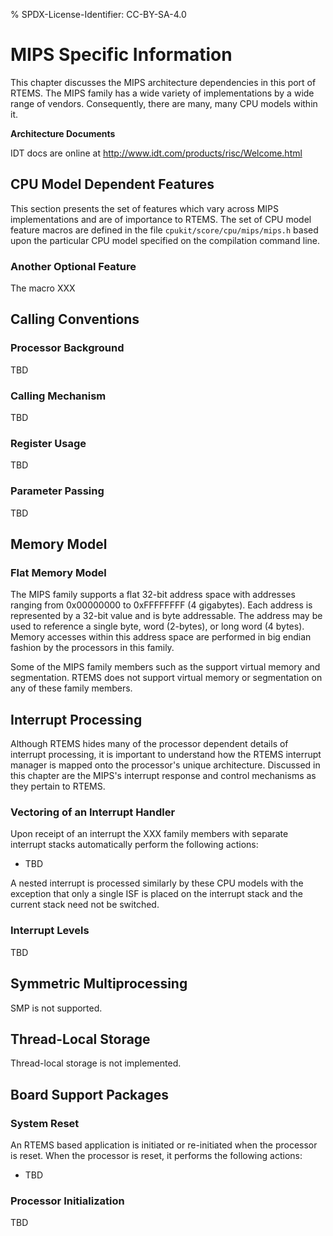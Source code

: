 % SPDX-License-Identifier: CC-BY-SA-4.0

# MIPS Specific Information

This chapter discusses the MIPS architecture dependencies in this port of
RTEMS. The MIPS family has a wide variety of implementations by a wide range
of vendors. Consequently, there are many, many CPU models within it.

**Architecture Documents**

IDT docs are online at <http://www.idt.com/products/risc/Welcome.html>

## CPU Model Dependent Features

This section presents the set of features which vary across MIPS
implementations and are of importance to RTEMS. The set of CPU model feature
macros are defined in the file `cpukit/score/cpu/mips/mips.h` based upon the
particular CPU model specified on the compilation command line.

### Another Optional Feature

The macro XXX

## Calling Conventions

### Processor Background

TBD

### Calling Mechanism

TBD

### Register Usage

TBD

### Parameter Passing

TBD

## Memory Model

### Flat Memory Model

The MIPS family supports a flat 32-bit address space with addresses ranging
from 0x00000000 to 0xFFFFFFFF (4 gigabytes). Each address is represented by a
32-bit value and is byte addressable. The address may be used to reference a
single byte, word (2-bytes), or long word (4 bytes). Memory accesses within
this address space are performed in big endian fashion by the processors in
this family.

Some of the MIPS family members such as the support virtual memory and
segmentation. RTEMS does not support virtual memory or segmentation on any of
these family members.

## Interrupt Processing

Although RTEMS hides many of the processor dependent details of interrupt
processing, it is important to understand how the RTEMS interrupt manager is
mapped onto the processor's unique architecture. Discussed in this chapter are
the MIPS's interrupt response and control mechanisms as they pertain to RTEMS.

### Vectoring of an Interrupt Handler

Upon receipt of an interrupt the XXX family members with separate interrupt
stacks automatically perform the following actions:

- TBD

A nested interrupt is processed similarly by these CPU models with the
exception that only a single ISF is placed on the interrupt stack and the
current stack need not be switched.

### Interrupt Levels

TBD

## Symmetric Multiprocessing

SMP is not supported.

## Thread-Local Storage

Thread-local storage is not implemented.

## Board Support Packages

### System Reset

An RTEMS based application is initiated or re-initiated when the processor is
reset. When the processor is reset, it performs the following actions:

- TBD

### Processor Initialization

TBD

